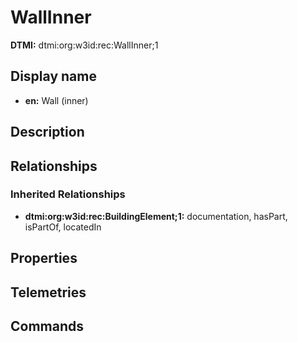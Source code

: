 # WallInner
**DTMI:** dtmi:org:w3id:rec:WallInner;1
## Display name
- **en:** Wall (inner)
## Description
## Relationships
### Inherited Relationships
* **dtmi:org:w3id:rec:BuildingElement;1:** documentation, hasPart, isPartOf, locatedIn
## Properties
## Telemetries
## Commands
